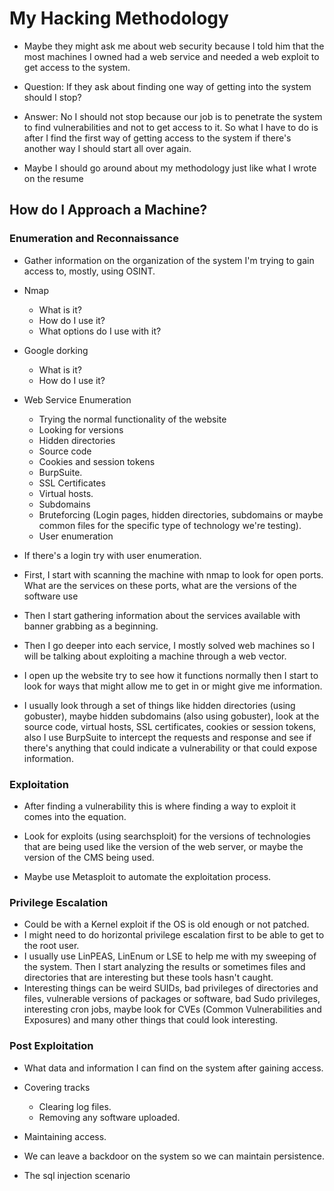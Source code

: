 # My Hacking Methodology  

* Maybe they might ask me about web security because I told him that the most machines I owned had a web service and needed a web exploit to get access to the system.

* Question: If they ask about finding one way of getting into the system should I stop?
* Answer: No I should not stop because our job is to penetrate the system to find vulnerabilities and not to get access to it. So what I have to do is after I find the first way of getting access to the system if there's another way I should start all over again.

* Maybe I should go around about my methodology just like what I wrote on the resume  


## How do I Approach a Machine?  


### Enumeration and Reconnaissance

* Gather information on the organization of the system I'm trying to gain access to, mostly, using OSINT.  
* Nmap
  * What is it?
  * How do I use it?
  * What options do I use with it?
* Google dorking
  * What is it?
  * How do I use it?
* Web Service Enumeration
  * Trying the normal functionality of the website
  * Looking for versions
  * Hidden directories
  * Source code
  * Cookies and session tokens
  * BurpSuite.
  * SSL Certificates
  * Virtual hosts.
  * Subdomains
  * Bruteforcing (Login pages, hidden directories, subdomains or maybe common files for the specific type of technology we're testing).
  * User enumeration

* If there's a login try with user enumeration.
* First, I start with scanning the machine with nmap to look for open ports. What are the services on these ports, what are the versions of the software use
* Then I start gathering information about the services available with banner grabbing as a beginning.
* Then I go deeper into each service, I mostly solved web machines so I will be talking about exploiting a machine through a web vector.
* I open up the website try to see how it functions normally then I start to look for ways that might allow me to get in or might give me information. 
* I usually look through a set of things like hidden directories (using gobuster), maybe hidden subdomains (also using gobuster), look at the source code, virtual hosts, SSL certificates, cookies or session tokens, also I use BurpSuite to intercept the requests and response and see if there's anything that could indicate a vulnerability or that could expose information.


### Exploitation   

* After finding a vulnerability this is where finding a way to exploit it comes into the equation.
* Look for exploits (using searchsploit) for the versions of technologies that are being used like the version of the web server, or maybe the version of the CMS being used.

* Maybe use Metasploit to automate the exploitation process.

### Privilege Escalation 
* Could be with a Kernel exploit if the OS is old enough or not patched.
* I might need to do horizontal privilege escalation first to be able to get to the root user.
* I usually use LinPEAS, LinEnum or LSE to help me with my sweeping of the system. Then I start analyzing the results or sometimes files and directories that are interesting but these tools hasn't caught.
* Interesting things can be weird SUIDs, bad privileges of directories and files, vulnerable versions of packages or software, bad Sudo privileges, interesting cron jobs, maybe look for CVEs (Common Vulnerabilities and Exposures) and many other things that could look interesting.   

### Post Exploitation  

* What data and information I can find on the system after gaining access.
* Covering tracks
  * Clearing log files.
  * Removing any software uploaded.
* Maintaining access.
* We can leave a backdoor on the system so we can maintain persistence.   


* The sql injection scenario